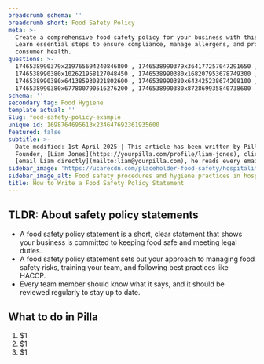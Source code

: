 ```yaml
---
breadcrumb schema: ''
breadcrumb short: Food Safety Policy
meta: >-
  Create a comprehensive food safety policy for your business with this guide.
  Learn essential steps to ensure compliance, manage allergens, and protect
  consumer health.
questions: >-
  1746538990379x219765694240846800 , 1746538990379x364177257047291650 ,
  1746538990380x102621958127048450 , 1746538990380x168207953678749300 ,
  1746538990380x641385930821802600 , 1746538990380x643425238674208100 ,
  1746538990380x677800790516276200 , 1746538990380x872869935840738600
schema: ''
secondary tag: Food Hygiene
template actual: ''
Slug: food-safety-policy-example
unique id: 1698764695613x234647692361935600
featured: false
subtitle: >-
  Date modified: 1st April 2025 | This article has been written by Pilla
  Founder, [Liam Jones](https://yourpilla.com/profile/liam-jones), click to
  [email Liam directly](mailto:liam@yourpilla.com), he reads every email.
sidebar_image: 'https://ucarecdn.com/placeholder-food-safety/hospitality-food-safety.jpg'
sidebar_image_alt: Food safety procedures and hygiene practices in hospitality
title: How to Write a Food Safety Policy Statement
---
```

## TLDR: About safety policy statements

 - A food safety policy statement is a short, clear statement that shows your business is committed to keeping food safe and meeting legal duties.
- A food safety policy statement sets out your approach to managing food safety risks, training your team, and following best practices like HACCP.
- Every team member should know what it says, and it should be reviewed regularly to stay up to date.

 ## What to do in Pilla

 1. $1
2. $1
3. $1
